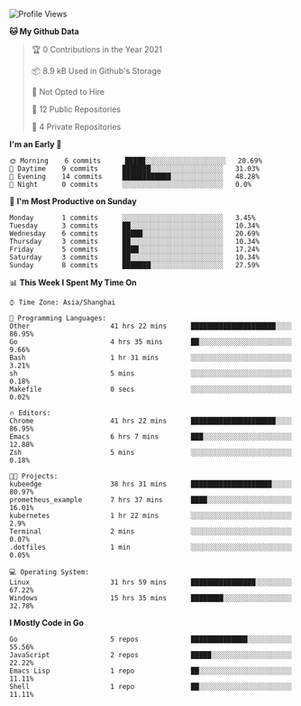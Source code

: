<!--START_SECTION:waka-->
![Profile Views](http://img.shields.io/badge/Profile%20Views-68-blue)

**🐱 My Github Data** 

> 🏆 0 Contributions in the Year 2021
 > 
> 📦 8.9 kB Used in Github's Storage 
 > 
> 🚫 Not Opted to Hire
 > 
> 📜 12 Public Repositories 
 > 
> 🔑 4 Private Repositories  
 > 
**I'm an Early 🐤** 

```text
🌞 Morning    6 commits      █████░░░░░░░░░░░░░░░░░░░░   20.69% 
🌆 Daytime    9 commits      ███████░░░░░░░░░░░░░░░░░░   31.03% 
🌃 Evening    14 commits     ████████████░░░░░░░░░░░░░   48.28% 
🌙 Night      0 commits      ░░░░░░░░░░░░░░░░░░░░░░░░░   0.0%

```
📅 **I'm Most Productive on Sunday** 

```text
Monday       1 commits      ░░░░░░░░░░░░░░░░░░░░░░░░░   3.45% 
Tuesday      3 commits      ██░░░░░░░░░░░░░░░░░░░░░░░   10.34% 
Wednesday    6 commits      █████░░░░░░░░░░░░░░░░░░░░   20.69% 
Thursday     3 commits      ██░░░░░░░░░░░░░░░░░░░░░░░   10.34% 
Friday       5 commits      ████░░░░░░░░░░░░░░░░░░░░░   17.24% 
Saturday     3 commits      ██░░░░░░░░░░░░░░░░░░░░░░░   10.34% 
Sunday       8 commits      ███████░░░░░░░░░░░░░░░░░░   27.59%

```


📊 **This Week I Spent My Time On** 

```text
⌚︎ Time Zone: Asia/Shanghai

💬 Programming Languages: 
Other                    41 hrs 22 mins      █████████████████████░░░░   86.95% 
Go                       4 hrs 35 mins       ██░░░░░░░░░░░░░░░░░░░░░░░   9.66% 
Bash                     1 hr 31 mins        ░░░░░░░░░░░░░░░░░░░░░░░░░   3.21% 
sh                       5 mins              ░░░░░░░░░░░░░░░░░░░░░░░░░   0.18% 
Makefile                 0 secs              ░░░░░░░░░░░░░░░░░░░░░░░░░   0.02%

🔥 Editors: 
Chrome                   41 hrs 22 mins      █████████████████████░░░░   86.95% 
Emacs                    6 hrs 7 mins        ███░░░░░░░░░░░░░░░░░░░░░░   12.88% 
Zsh                      5 mins              ░░░░░░░░░░░░░░░░░░░░░░░░░   0.18%

🐱‍💻 Projects: 
kubeedge                 38 hrs 31 mins      ████████████████████░░░░░   80.97% 
prometheus_example       7 hrs 37 mins       ████░░░░░░░░░░░░░░░░░░░░░   16.01% 
kubernetes               1 hr 22 mins        ░░░░░░░░░░░░░░░░░░░░░░░░░   2.9% 
Terminal                 2 mins              ░░░░░░░░░░░░░░░░░░░░░░░░░   0.07% 
.dotfiles                1 min               ░░░░░░░░░░░░░░░░░░░░░░░░░   0.05%

💻 Operating System: 
Linux                    31 hrs 59 mins      ████████████████░░░░░░░░░   67.22% 
Windows                  15 hrs 35 mins      ████████░░░░░░░░░░░░░░░░░   32.78%

```

**I Mostly Code in Go** 

```text
Go                       5 repos             ██████████████░░░░░░░░░░░   55.56% 
JavaScript               2 repos             █████░░░░░░░░░░░░░░░░░░░░   22.22% 
Emacs Lisp               1 repo              ██░░░░░░░░░░░░░░░░░░░░░░░   11.11% 
Shell                    1 repo              ██░░░░░░░░░░░░░░░░░░░░░░░   11.11%

```



<!--END_SECTION:waka-->

